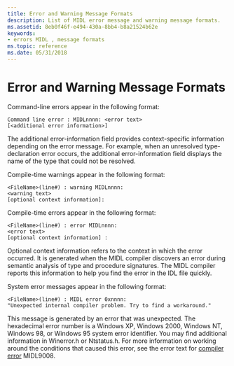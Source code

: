 ```yaml
---
title: Error and Warning Message Formats
description: List of MIDL error message and warning message formats.
ms.assetid: 8eb0f46f-e494-430a-8bb4-b8a21524b62e
keywords:
- errors MIDL , message formats
ms.topic: reference
ms.date: 05/31/2018
---
```


# Error and Warning Message Formats

Command-line errors appear in the following format:

``` syntax
Command line error : MIDLnnnn: <error text> 
[<additional error information>]
```

The additional error-information field provides context-specific information depending on the error message. For example, when an unresolved type-declaration error occurs, the additional error-information field displays the name of the type that could not be resolved.

Compile-time warnings appear in the following format:

``` syntax
<FileName>(line#) : warning MIDLnnnn: 
<warning text>
[optional context information]:
```

Compile-time errors appear in the following format:

``` syntax
<FileName>(line#) : error MIDLnnnn: 
<error text>
[optional context information] :
```

Optional context information refers to the context in which the error occurred. It is generated when the MIDL compiler discovers an error during semantic analysis of type and procedure signatures. The MIDL compiler reports this information to help you find the error in the IDL file quickly.

System error messages appear in the following format:

``` syntax
<FileName>(line#) : MIDL error 0xnnnn: 
"Unexpected internal compiler problem. Try to find a workaround."
```

This message is generated by an error that was unexpected. The hexadecimal error number is a Windows XP, Windows 2000, Windows NT, Windows 98, or Windows 95 system error identifier. You may find additional information in Winerror.h or Ntstatus.h. For more information on working around the conditions that caused this error, see the error text for [compiler error](compiler-errors.md) MIDL9008.

 

 




